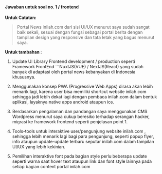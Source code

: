 #### Jawaban untuk soal no. 1 / frontend
**Untuk Catatan:**
>Portal News inilah.com dari sisi UI/UX menurut saya sudah sangat baik sekali, sesuai dengan fungsi sebagai portal berita dengan tampilan design yang responsive dan tata letak yang bagus menurut saya.

**Untuk tambahan :**  
1. Update UI Library Frontend development / production seperti Framework FrontEnd ```NuxtJS(VUE) / NextJS(React) yang sudah banyak di adaptasi oleh portal news kebanyakan di Indonesia khususnya.

3. Menggunakan konsep PWA (Progressive Web Apps) dirasa akan lebih menarik lagi, karena user bisa memiliki shortcut website inilah.com sehingga jadi lebih dekat lagi dengan pembaca inilah.com dalam bentuk aplikasi, layaknya native apps android ataupun ios.

3. Berdasarkan pengalaman dan pandangan saya menggunakan CMS Wordpress menurut saya cukup beresiko terhadap serangan hacker, migrasi ke framework frontend seperti penjelasan point 1.
4. Tools-tools untuk interaktive user/pengunjung website inilah.com , sehingga lebih menarik lagi bagi para pengunjung, seperti popup flyer, info ataupun update-update terbaru seputar inilah.com dalam tampilan UI/UX yang lebih kekinian.
5. Pemilihan interaktive font pada bagian style perlu beberapa update seperti warna saat hover text ataupun link dan font style lainnya pada setiap bagian content portal inilah.com